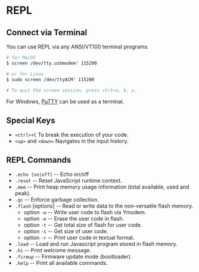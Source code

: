 # REPL

## Connect via Terminal

You can use REPL via any ANSI/VT100 terminal programs.

```bash
# for MacOS
$ screen /dev/tty.usbmodem? 115200

# or for Linux
$ sudo screen /dev/ttyACM? 115200

# To quit the screen session, press ctrl+a, k, y.
```

For Windows, [PuTTY](https://www.putty.org/) can be used as a terminal.

## Special Keys

* `<ctrl>+C` To break the execution of your code.
* `<up>` and `<down>` Navigates in the input history.

## REPL Commands

* `.echo [on|off]` -- Echo on/off
* `.reset` -- Reset JavaScript runtime context.
* `.mem` -- Print heap memory usage information \(total available, used and peak\).
* `.gc` -- Enforce garbage collection.
* `.flash` \[options\] -- Read or write data to the non-versatile flash memory.
  * option `-w` -- Write user code to flash via Ymodem.
  * option `-e` -- Erase the user code in flash.
  * option `-t` -- Get total size of flash for user code.
  * option `-s` -- Get size of user code.
  * option `-r` -- Print user code in textual format.
* `.load` -- Load and run Javascript program stored in flash memory.
* `.hi` -- Print welcome message.
* `.firmup` -- Firmware update mode \(bootloader\).
* `.help` -- Print all available commands.


